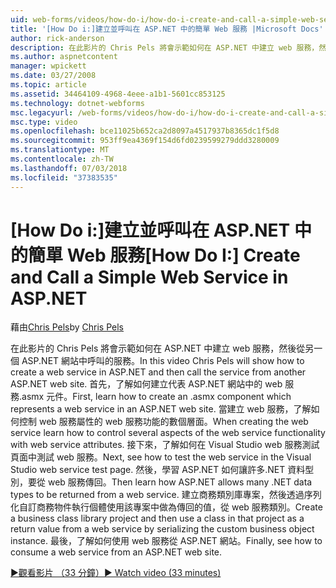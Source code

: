 ```yaml
---
uid: web-forms/videos/how-do-i/how-do-i-create-and-call-a-simple-web-service-in-aspnet
title: '[How Do i:]建立並呼叫在 ASP.NET 中的簡單 Web 服務 |Microsoft Docs'
author: rick-anderson
description: 在此影片的 Chris Pels 將會示範如何在 ASP.NET 中建立 web 服務，然後從另一個 ASP.NET 網站中呼叫的服務。 首先，了解如何建立...
ms.author: aspnetcontent
manager: wpickett
ms.date: 03/27/2008
ms.topic: article
ms.assetid: 34464109-4968-4eee-a1b1-5601cc853125
ms.technology: dotnet-webforms
msc.legacyurl: /web-forms/videos/how-do-i/how-do-i-create-and-call-a-simple-web-service-in-aspnet
msc.type: video
ms.openlocfilehash: bce11025b652ca2d8097a4517937b8365dc1f5d8
ms.sourcegitcommit: 953ff9ea4369f154d6fd0239599279ddd3280009
ms.translationtype: MT
ms.contentlocale: zh-TW
ms.lasthandoff: 07/03/2018
ms.locfileid: "37383535"
---
```

<a name="how-do-i-create-and-call-a-simple-web-service-in-aspnet"></a><span data-ttu-id="bf45c-104">[How Do i:]建立並呼叫在 ASP.NET 中的簡單 Web 服務</span><span class="sxs-lookup"><span data-stu-id="bf45c-104">[How Do I:] Create and Call a Simple Web Service in ASP.NET</span></span>
====================
<span data-ttu-id="bf45c-105">藉由[Chris Pels](https://twitter.com/chrispels)</span><span class="sxs-lookup"><span data-stu-id="bf45c-105">by [Chris Pels](https://twitter.com/chrispels)</span></span>

<span data-ttu-id="bf45c-106">在此影片的 Chris Pels 將會示範如何在 ASP.NET 中建立 web 服務，然後從另一個 ASP.NET 網站中呼叫的服務。</span><span class="sxs-lookup"><span data-stu-id="bf45c-106">In this video Chris Pels will show how to create a web service in ASP.NET and then call the service from another ASP.NET web site.</span></span> <span data-ttu-id="bf45c-107">首先，了解如何建立代表 ASP.NET 網站中的 web 服務.asmx 元件。</span><span class="sxs-lookup"><span data-stu-id="bf45c-107">First, learn how to create an .asmx component which represents a web service in an ASP.NET web site.</span></span> <span data-ttu-id="bf45c-108">當建立 web 服務，了解如何控制 web 服務屬性的 web 服務功能的數個層面。</span><span class="sxs-lookup"><span data-stu-id="bf45c-108">When creating the web service learn how to control several aspects of the web service functionality with web service attributes.</span></span> <span data-ttu-id="bf45c-109">接下來，了解如何在 Visual Studio web 服務測試頁面中測試 web 服務。</span><span class="sxs-lookup"><span data-stu-id="bf45c-109">Next, see how to test the web service in the Visual Studio web service test page.</span></span> <span data-ttu-id="bf45c-110">然後，學習 ASP.NET 如何讓許多.NET 資料型別，要從 web 服務傳回。</span><span class="sxs-lookup"><span data-stu-id="bf45c-110">Then learn how ASP.NET allows many .NET data types to be returned from a web service.</span></span> <span data-ttu-id="bf45c-111">建立商務類別庫專案，然後透過序列化自訂商務物件執行個體使用該專案中做為傳回的值，從 web 服務類別。</span><span class="sxs-lookup"><span data-stu-id="bf45c-111">Create a business class library project and then use a class in that project as a return value from a web service by serializing the custom business object instance.</span></span> <span data-ttu-id="bf45c-112">最後，了解如何使用 web 服務從 ASP.NET 網站。</span><span class="sxs-lookup"><span data-stu-id="bf45c-112">Finally, see how to consume a web service from an ASP.NET web site.</span></span>

[<span data-ttu-id="bf45c-113">&#9654;觀看影片 （33 分鐘）</span><span class="sxs-lookup"><span data-stu-id="bf45c-113">&#9654; Watch video (33 minutes)</span></span>](https://channel9.msdn.com/Blogs/ASP-NET-Site-Videos/how-do-i-create-and-call-a-simple-web-service-in-aspnet)
